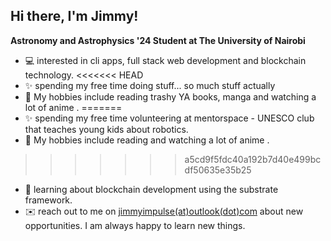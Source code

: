 ## Hi there, I'm Jimmy! 

**Astronomy and Astrophysics '24 Student at The University of Nairobi**

- 💻 interested in cli apps, full stack web development and blockchain technology.
<<<<<<< HEAD
- ✨ spending my free time doing stuff... so much stuff actually
- 📖 My hobbies include reading trashy YA books, manga and watching a lot of anime .
=======
- ✨ spending my free time volunteering at mentorspace - UNESCO club that teaches young kids about robotics.
- 📖 My hobbies include reading and watching a lot of anime .
>>>>>>> a5cd9f5fdc40a192b7d40e499bcdf50635e35b25
- 🌱 learning about blockchain development using the substrate framework.
- ✉️ reach out to me on [jimmyimpulse(at)outlook(dot)com](mailto:jimmyimpulse@outlook.com) about new opportunities. I am always happy to learn new things. 
